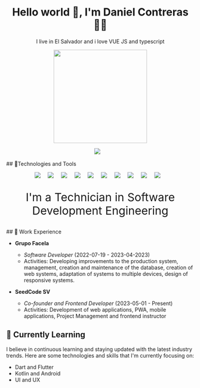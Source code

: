 <h1 align='center'> Hello world 👋, I'm Daniel Contreras   👨‍💻 </h1>

<p align='center'>
  I live in El Salvador and i love VUE JS and typescript
</p>

<p align='center'>
  <a href="#"><img width="250px" src="https://upload.wikimedia.org/wikipedia/commons/thumb/9/95/Vue.js_Logo_2.svg/1200px-Vue.js_Logo_2.svg.png"></a>
</p>


<p align='center'>
  <a href="https://www.linkedin.com/in/danniel-contreras/"><img src="https://img.shields.io/badge/linkedin-%230077B5.svg?&style=for-the-badge&logo=linkedin&logoColor=white" /></a>&nbsp;&nbsp;&nbsp;&nbsp;
</p>
## 🔧Technologies and Tools
<p align='center'>
  <img src="https://img.shields.io/badge/Vue.js-35495E?style=for-the-badge&logo=vuedotjs&logoColor=4FC08D"/>&nbsp;&nbsp;&nbsp;&nbsp;
  <img src="https://img.shields.io/badge/React-20232A?style=for-the-badge&logo=react&logoColor=61DAFB"/>&nbsp;&nbsp;&nbsp;&nbsp;
  <img src="https://img.shields.io/badge/TypeScript-007ACC?style=for-the-badge&logo=typescript&logoColor=white" />&nbsp;&nbsp;&nbsp;&nbsp;
  <img src="https://img.shields.io/badge/JavaScript-323330?style=for-the-badge&logo=javascript&logoColor=F7DF1E"/>&nbsp;&nbsp;&nbsp;&nbsp;
  <img src="https://img.shields.io/badge/HTML5-E34F26?style=for-the-badge&logo=html5&logoColor=white"/>&nbsp;&nbsp;&nbsp;&nbsp;
  <img src="https://img.shields.io/badge/CSS3-1572B6?style=for-the-badge&logo=css3&logoColor=white"/>&nbsp;&nbsp;&nbsp;&nbsp;
  <img src="https://img.shields.io/badge/PHP-777BB4?style=for-the-badge&logo=php&logoColor=white"/>&nbsp;&nbsp;&nbsp;&nbsp;
  <img src="https://img.shields.io/badge/Tailwind_CSS-38B2AC?style=for-the-badge&logo=tailwind-css&logoColor=white" />&nbsp;&nbsp;&nbsp;&nbsp;
  <img src="https://img.shields.io/badge/MySQL-00000F?style=for-the-badge&logo=mysql&logoColor=white"/>&nbsp;&nbsp;&nbsp;&nbsp;
  <img src="https://img.shields.io/badge/Node.js-43853D?style=for-the-badge&logo=node.js&logoColor=white"/>&nbsp;&nbsp;&nbsp;&nbsp;
</p>

<p align='center' style="font-size:30px">
  I'm a Technician in Software Development Engineering
</p>
## 💼 Work Experience

- **Grupo Facela** 
  - *Software Developer* (2022-07-19 - 2023-04-2023)
  - Activities: Developing improvements to the production system, management, creation and maintenance of the database, creation of web systems, adaptation of systems to multiple devices, design of responsive systems.

- **SeedCode SV** 
  - *Co-founder and Frontend Developer* (2023-05-01 - Present)
  - Activities: Development of web applications, PWA, mobile applications, Project Management and frontend instructor

## 🌱 Currently Learning

I believe in continuous learning and staying updated with the latest industry trends. Here are some technologies and skills that I'm currently focusing on:

- Dart and Flutter 
- Kotlin and Android
- UI and UX
